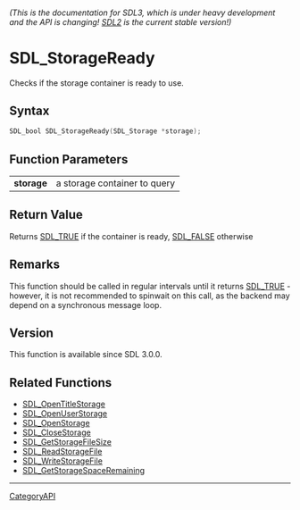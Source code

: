 ###### (This is the documentation for SDL3, which is under heavy development and the API is changing! [SDL2](https://wiki.libsdl.org/SDL2/) is the current stable version!)
# SDL_StorageReady

Checks if the storage container is ready to use.

## Syntax

```c
SDL_bool SDL_StorageReady(SDL_Storage *storage);

```

## Function Parameters

|                 |                              |
| --------------- | ---------------------------- |
| **storage**     | a storage container to query |

## Return Value

Returns [SDL_TRUE](SDL_TRUE) if the container is ready,
[SDL_FALSE](SDL_FALSE) otherwise

## Remarks

This function should be called in regular intervals until it returns
[SDL_TRUE](SDL_TRUE) - however, it is not recommended to spinwait on this
call, as the backend may depend on a synchronous message loop.

## Version

This function is available since SDL 3.0.0.

## Related Functions

* [SDL_OpenTitleStorage](SDL_OpenTitleStorage)
* [SDL_OpenUserStorage](SDL_OpenUserStorage)
* [SDL_OpenStorage](SDL_OpenStorage)
* [SDL_CloseStorage](SDL_CloseStorage)
* [SDL_GetStorageFileSize](SDL_GetStorageFileSize)
* [SDL_ReadStorageFile](SDL_ReadStorageFile)
* [SDL_WriteStorageFile](SDL_WriteStorageFile)
* [SDL_GetStorageSpaceRemaining](SDL_GetStorageSpaceRemaining)

----
[CategoryAPI](CategoryAPI)

